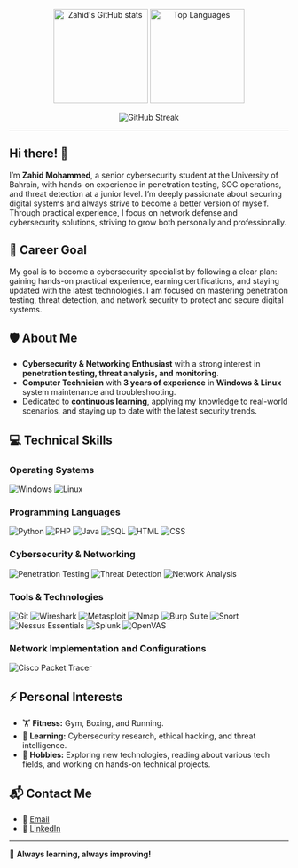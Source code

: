 <p align="center">
  <img src="https://github-readme-stats.vercel.app/api?username=zahidec0de&show_icons=true&theme=radical" alt="Zahid's GitHub stats" height="170" />
  <img src="https://github-readme-stats.vercel.app/api/top-langs/?username=zahidec0de&layout=compact&theme=radical" alt="Top Languages" height="170"/>
</p>

<p align="center">
  <img src="https://streak-stats.demolab.com?user=zahidec0de&theme=radical&date_format=M%20j%5B%2C%20Y%5D" alt="GitHub Streak" />
</p>

---

## Hi there! 👋  

I’m **Zahid Mohammed**, a senior cybersecurity student at the University of Bahrain, with hands-on experience in penetration testing, SOC operations, and threat detection at a junior level. I’m deeply passionate about securing digital systems and always strive to become a better version of myself. Through practical experience, I focus on network defense and cybersecurity solutions, striving to grow both personally and professionally.

## 🎯 Career Goal  

My goal is to become a cybersecurity specialist by following a clear plan: gaining hands-on practical experience, earning certifications, and staying updated with the latest technologies. I am focused on mastering penetration testing, threat detection, and network security to protect and secure digital systems.

## 🛡️ About Me  

- **Cybersecurity & Networking Enthusiast** with a strong interest in **penetration testing, threat analysis, and monitoring**.
- **Computer Technician** with **3 years of experience** in **Windows & Linux** system maintenance and troubleshooting.
- Dedicated to **continuous learning**, applying my knowledge to real-world scenarios, and staying up to date with the latest security trends.  

## 💻 Technical Skills  

### **Operating Systems**
![Windows](https://img.shields.io/badge/Windows-0078D6?style=for-the-badge&logo=windows&logoColor=white)
![Linux](https://img.shields.io/badge/Linux-FCC624?style=for-the-badge&logo=linux&logoColor=black)

### **Programming Languages**
![Python](https://img.shields.io/badge/Python-3776AB?style=for-the-badge&logo=python&logoColor=white)
![PHP](https://img.shields.io/badge/PHP-777BB4?style=for-the-badge&logo=php&logoColor=white)
![Java](https://img.shields.io/badge/Java-007396?style=for-the-badge&logo=java&logoColor=white)
![SQL](https://img.shields.io/badge/SQL-4479A1?style=for-the-badge&logo=postgresql&logoColor=white)
![HTML](https://img.shields.io/badge/HTML-E34F26?style=for-the-badge&logo=html5&logoColor=white)
![CSS](https://img.shields.io/badge/CSS-1572B6?style=for-the-badge&logo=css3&logoColor=white)

### **Cybersecurity & Networking**
![Penetration Testing](https://img.shields.io/badge/Penetration_Testing-000000?style=for-the-badge&logo=hackthebox&logoColor=white)
![Threat Detection](https://img.shields.io/badge/Threat_Detection-5C2D91?style=for-the-badge&logo=microsoftdefender&logoColor=white)
![Network Analysis](https://img.shields.io/badge/Network_Analysis-0078D4?style=for-the-badge&logo=cisco&logoColor=white)

### **Tools & Technologies**
![Git](https://img.shields.io/badge/Git-F05032?style=for-the-badge&logo=git&logoColor=white)
![Wireshark](https://img.shields.io/badge/Wireshark-1679A7?style=for-the-badge&logo=wireshark&logoColor=white)
![Metasploit](https://img.shields.io/badge/Metasploit-1182C3?style=for-the-badge&logo=metasploit&logoColor=white)
![Nmap](https://img.shields.io/badge/Nmap-2E9FFF?style=for-the-badge&logo=nmap&logoColor=white)
![Burp Suite](https://img.shields.io/badge/Burp_Suite-FF7600?style=for-the-badge&logo=burpsuite&logoColor=black)
![Snort](https://img.shields.io/badge/Snort-0000CC?style=for-the-badge&logo=snort&logoColor=white)
![Nessus Essentials](https://img.shields.io/badge/Nessus-EF7B0D?style=for-the-badge&logo=nessus&logoColor=white)
![Splunk](https://img.shields.io/badge/Splunk-000000?style=for-the-badge&logo=splunk&logoColor=white)
![OpenVAS](https://img.shields.io/badge/OpenVAS-009639?style=for-the-badge&logo=openvas&logoColor=white)

### **Network Implementation and Configurations**
![Cisco Packet Tracer](https://img.shields.io/badge/Cisco_Packet_Tracer-0083E1?style=for-the-badge&logo=cisco&logoColor=white)

## ⚡ Personal Interests  

- 🏋️ **Fitness:** Gym, Boxing, and Running.
- 📖 **Learning:** Cybersecurity research, ethical hacking, and threat intelligence.
- 🎯 **Hobbies:** Exploring new technologies, reading about various tech fields, and working on hands-on technical projects.

## 📬 Contact Me

- 📧 [Email](mailto:zahidsm.mohammed@gmail.com)
- 💼 [LinkedIn](https://www.linkedin.com/in/zahid-mohammed-9b6590321?lipi=urn%3Ali%3Apage%3Ad_flagship3_profile_view_base_contact_details%3B95%2BzQX8WSRyIqF00oOyudA%3D%3D)

---

🚀 **Always learning, always improving!**
